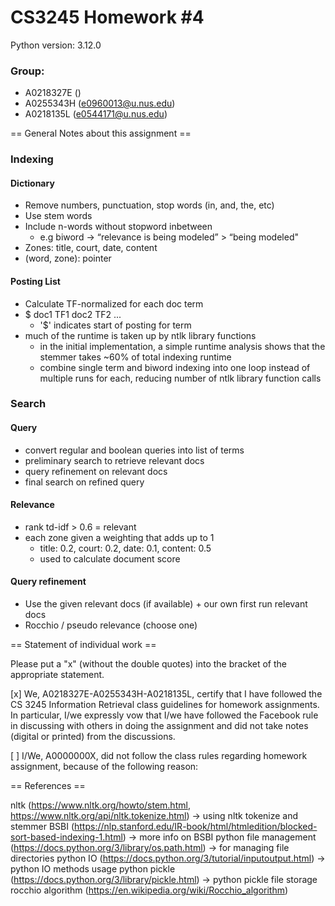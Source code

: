 # CS3245 Homework #4

Python version: 3.12.0

### Group:

- A0218327E ()
- A0255343H (e0960013@u.nus.edu)
- A0218135L (e0544171@u.nus.edu)

== General Notes about this assignment ==

### Indexing

#### Dictionary

- Remove numbers, punctuation, stop words (in, and, the, etc)
- Use stem words
- Include n-words without stopword inbetween
  - e.g biword -> “relevance is being modeled” > “being modeled"
- Zones: title, court, date, content
- (word, zone): pointer

#### Posting List

- Calculate TF-normalized for each doc term
- $ doc1 TF1 doc2 TF2 ...
  - '$' indicates start of posting for term
- much of the runtime is taken up by ntlk library functions
  - in the initial implementation, a simple runtime analysis shows that the stemmer takes ~60% of total indexing runtime
  - combine single term and biword indexing into one loop instead of multiple runs for each, reducing number of ntlk library function calls

### Search

#### Query

- convert regular and boolean queries into list of terms
- preliminary search to retrieve relevant docs
- query refinement on relevant docs
- final search on refined query

#### Relevance

- rank td-idf > 0.6 = relevant
- each zone given a weighting that adds up to 1
  - title: 0.2, court: 0.2, date: 0.1, content: 0.5
  - used to calculate document score

#### Query refinement

- Use the given relevant docs (if available) + our own first run relevant docs
- Rocchio / pseudo relevance (choose one)

== Statement of individual work ==

Please put a "x" (without the double quotes) into the bracket of the appropriate statement.

[x] We, A0218327E-A0255343H-A0218135L, certify that I have followed the CS 3245 Information
Retrieval class guidelines for homework assignments. In particular, I/we
expressly vow that I/we have followed the Facebook rule in discussing
with others in doing the assignment and did not take notes (digital or
printed) from the discussions.

[ ] I/We, A0000000X, did not follow the class rules regarding homework
assignment, because of the following reason:

== References ==

nltk (https://www.nltk.org/howto/stem.html, https://www.nltk.org/api/nltk.tokenize.html) -> using nltk tokenize and stemmer
BSBI (https://nlp.stanford.edu/IR-book/html/htmledition/blocked-sort-based-indexing-1.html) -> more info on BSBI
python file management (https://docs.python.org/3/library/os.path.html) -> for managing file directories
python IO (https://docs.python.org/3/tutorial/inputoutput.html) -> python IO methods usage
python pickle (https://docs.python.org/3/library/pickle.html) -> python pickle file storage
rocchio algorithm (https://en.wikipedia.org/wiki/Rocchio_algorithm)
